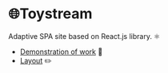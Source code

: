 # 🌐**Toystream**   

Adaptive SPA site based on React.js library. ⚛️

- [Demonstration of work](https://toystream.pages.dev/) 🔗 
- [Layout](https://www.figma.com/file/0hfNUTOuJDRHGWilFAUkFV/Toy.Stream---%D0%BF%D1%80%D0%BE%D1%82%D0%BE%D1%82%D0%B8%D0%BF-(Copy)?type=design&node-id=0-1&mode=design) ✏️   

